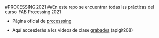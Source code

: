 #PROCESSING 2021
##En este repo se encuentran todas las prácticas del curso IFAB Processing 2021
* Página oficial de [processsing](https://processing.org)

* Aquí acceederás a los videos de clase [grabados](https://vimeopro.com/user37418220/processing-git) (apigit208)